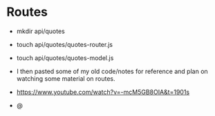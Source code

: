 # Routes


- mkdir api/quotes


- touch api/quotes/quotes-router.js


- touch api/quotes/quotes-model.js


- I then pasted some of my old code/notes for reference and plan on watching some material on routes.
- https://www.youtube.com/watch?v=-mcM5GB8OIA&t=1901s

- @